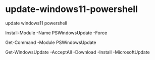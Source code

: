 # update-windows11-powershell
update windows11 powershell


Install-Module -Name PSWindowsUpdate -Force

Get-Command -Module PSWindowsUpdate

Get-WindowsUpdate -AcceptAll -Download -Install -MicrosoftUpdate
